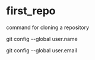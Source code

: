 # first_repo

command for cloning a repository

git config --global user.name

git config --global user.email
